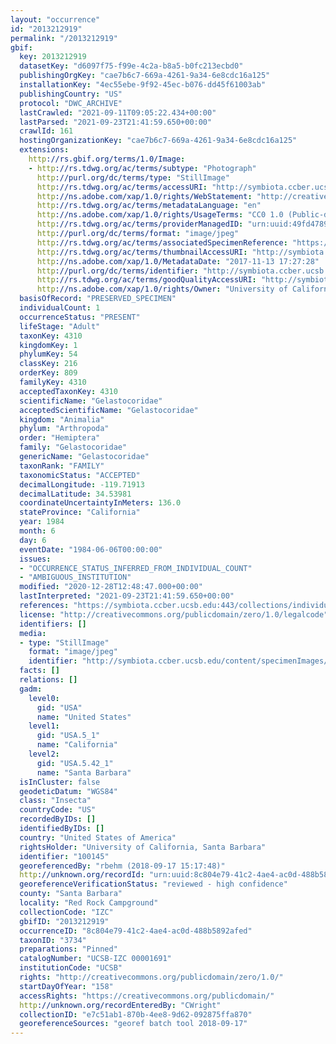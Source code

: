 ```yaml
---
layout: "occurrence"
id: "2013212919"
permalink: "/2013212919"
gbif:
  key: 2013212919
  datasetKey: "d6097f75-f99e-4c2a-b8a5-b0fc213ecbd0"
  publishingOrgKey: "cae7b6c7-669a-4261-9a34-6e8cdc16a125"
  installationKey: "4ec55ebe-9f92-45ec-b076-dd45f61003ab"
  publishingCountry: "US"
  protocol: "DWC_ARCHIVE"
  lastCrawled: "2021-09-11T09:05:22.434+00:00"
  lastParsed: "2021-09-23T21:41:59.650+00:00"
  crawlId: 161
  hostingOrganizationKey: "cae7b6c7-669a-4261-9a34-6e8cdc16a125"
  extensions:
    http://rs.gbif.org/terms/1.0/Image:
    - http://rs.tdwg.org/ac/terms/subtype: "Photograph"
      http://purl.org/dc/terms/type: "StillImage"
      http://rs.tdwg.org/ac/terms/accessURI: "http://symbiota.ccber.ucsb.edu/content/specimenImages/UCSB_IZC/UCSB-IZC00001/UCSB-IZC_00001691_lg.jpg"
      http://ns.adobe.com/xap/1.0/rights/WebStatement: "http://creativecommons.org/publicdomain/zero/1.0/"
      http://rs.tdwg.org/ac/terms/metadataLanguage: "en"
      http://ns.adobe.com/xap/1.0/rights/UsageTerms: "CC0 1.0 (Public-domain)"
      http://rs.tdwg.org/ac/terms/providerManagedID: "urn:uuid:49fd4789-ce3d-4632-b1f0-5b4288879080"
      http://purl.org/dc/terms/format: "image/jpeg"
      http://rs.tdwg.org/ac/terms/associatedSpecimenReference: "https://symbiota.ccber.ucsb.edu:443/collections/individual/index.php?occid=100145"
      http://rs.tdwg.org/ac/terms/thumbnailAccessURI: "http://symbiota.ccber.ucsb.edu/content/specimenImages/UCSB_IZC/UCSB-IZC00001/UCSB-IZC_00001691_tn.jpg"
      http://ns.adobe.com/xap/1.0/MetadataDate: "2017-11-13 17:27:28"
      http://purl.org/dc/terms/identifier: "http://symbiota.ccber.ucsb.edu/content/specimenImages/UCSB_IZC/UCSB-IZC00001/UCSB-IZC_00001691_lg.jpg"
      http://rs.tdwg.org/ac/terms/goodQualityAccessURI: "http://symbiota.ccber.ucsb.edu/content/specimenImages/UCSB_IZC/UCSB-IZC00001/UCSB-IZC_00001691.JPG"
      http://ns.adobe.com/xap/1.0/rights/Owner: "University of California, Santa Barbara"
  basisOfRecord: "PRESERVED_SPECIMEN"
  individualCount: 1
  occurrenceStatus: "PRESENT"
  lifeStage: "Adult"
  taxonKey: 4310
  kingdomKey: 1
  phylumKey: 54
  classKey: 216
  orderKey: 809
  familyKey: 4310
  acceptedTaxonKey: 4310
  scientificName: "Gelastocoridae"
  acceptedScientificName: "Gelastocoridae"
  kingdom: "Animalia"
  phylum: "Arthropoda"
  order: "Hemiptera"
  family: "Gelastocoridae"
  genericName: "Gelastocoridae"
  taxonRank: "FAMILY"
  taxonomicStatus: "ACCEPTED"
  decimalLongitude: -119.71913
  decimalLatitude: 34.53981
  coordinateUncertaintyInMeters: 136.0
  stateProvince: "California"
  year: 1984
  month: 6
  day: 6
  eventDate: "1984-06-06T00:00:00"
  issues:
  - "OCCURRENCE_STATUS_INFERRED_FROM_INDIVIDUAL_COUNT"
  - "AMBIGUOUS_INSTITUTION"
  modified: "2020-12-28T12:48:47.000+00:00"
  lastInterpreted: "2021-09-23T21:41:59.650+00:00"
  references: "https://symbiota.ccber.ucsb.edu:443/collections/individual/index.php?occid=100145"
  license: "http://creativecommons.org/publicdomain/zero/1.0/legalcode"
  identifiers: []
  media:
  - type: "StillImage"
    format: "image/jpeg"
    identifier: "http://symbiota.ccber.ucsb.edu/content/specimenImages/UCSB_IZC/UCSB-IZC00001/UCSB-IZC_00001691_lg.jpg"
  facts: []
  relations: []
  gadm:
    level0:
      gid: "USA"
      name: "United States"
    level1:
      gid: "USA.5_1"
      name: "California"
    level2:
      gid: "USA.5.42_1"
      name: "Santa Barbara"
  isInCluster: false
  geodeticDatum: "WGS84"
  class: "Insecta"
  countryCode: "US"
  recordedByIDs: []
  identifiedByIDs: []
  country: "United States of America"
  rightsHolder: "University of California, Santa Barbara"
  identifier: "100145"
  georeferencedBy: "rbehm (2018-09-17 15:17:48)"
  http://unknown.org/recordId: "urn:uuid:8c804e79-41c2-4ae4-ac0d-488b5892afed"
  georeferenceVerificationStatus: "reviewed - high confidence"
  county: "Santa Barbara"
  locality: "Red Rock Campground"
  collectionCode: "IZC"
  gbifID: "2013212919"
  occurrenceID: "8c804e79-41c2-4ae4-ac0d-488b5892afed"
  taxonID: "3734"
  preparations: "Pinned"
  catalogNumber: "UCSB-IZC 00001691"
  institutionCode: "UCSB"
  rights: "http://creativecommons.org/publicdomain/zero/1.0/"
  startDayOfYear: "158"
  accessRights: "https://creativecommons.org/publicdomain/"
  http://unknown.org/recordEnteredBy: "CWright"
  collectionID: "e7c51ab1-870b-4ee8-9d62-092875ffa870"
  georeferenceSources: "georef batch tool 2018-09-17"
---
```

